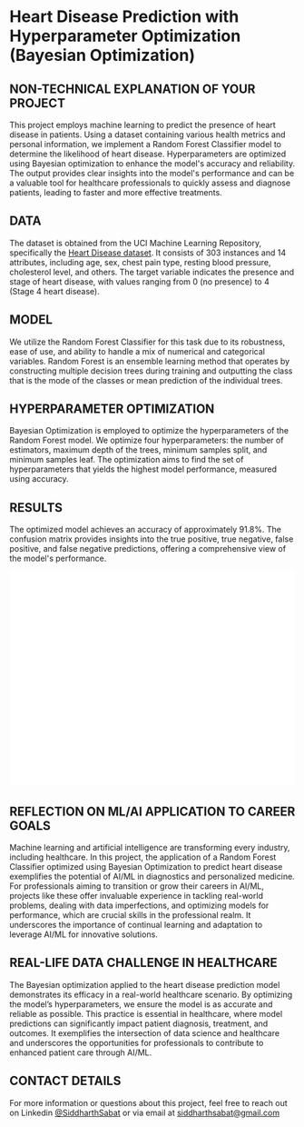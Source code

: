 # Heart Disease Prediction with Hyperparameter Optimization (Bayesian Optimization)

## NON-TECHNICAL EXPLANATION OF YOUR PROJECT
This project employs machine learning to predict the presence of heart disease in patients. Using a dataset containing various health metrics and personal information, we implement a Random Forest Classifier model to determine the likelihood of heart disease. Hyperparameters are optimized using Bayesian optimization to enhance the model's accuracy and reliability. The output provides clear insights into the model's performance and can be a valuable tool for healthcare professionals to quickly assess and diagnose patients, leading to faster and more effective treatments.

## DATA
The dataset is obtained from the UCI Machine Learning Repository, specifically the [Heart Disease dataset](https://archive.ics.uci.edu/ml/datasets/Heart+Disease). It consists of 303 instances and 14 attributes, including age, sex, chest pain type, resting blood pressure, cholesterol level, and others. The target variable indicates the presence and stage of heart disease, with values ranging from 0 (no presence) to 4 (Stage 4 heart disease).

## MODEL
We utilize the Random Forest Classifier for this task due to its robustness, ease of use, and ability to handle a mix of numerical and categorical variables. Random Forest is an ensemble learning method that operates by constructing multiple decision trees during training and outputting the class that is the mode of the classes or mean prediction of the individual trees.

## HYPERPARAMETER OPTIMIZATION
Bayesian Optimization is employed to optimize the hyperparameters of the Random Forest model. We optimize four hyperparameters: the number of estimators, maximum depth of the trees, minimum samples split, and minimum samples leaf. The optimization aims to find the set of hyperparameters that yields the highest model performance, measured using accuracy.

## RESULTS
The optimized model achieves an accuracy of approximately 91.8%. The confusion matrix provides insights into the true positive, true negative, false positive, and false negative predictions, offering a comprehensive view of the model's performance.

![Screenshot](confusion_matrix.png)


## REFLECTION ON ML/AI APPLICATION TO CAREER GOALS
Machine learning and artificial intelligence are transforming every industry, including healthcare. In this project, the application of a Random Forest Classifier optimized using Bayesian Optimization to predict heart disease exemplifies the potential of AI/ML in diagnostics and personalized medicine. For professionals aiming to transition or grow their careers in AI/ML, projects like these offer invaluable experience in tackling real-world problems, dealing with data imperfections, and optimizing models for performance, which are crucial skills in the professional realm. It underscores the importance of continual learning and adaptation to leverage AI/ML for innovative solutions.

## REAL-LIFE DATA CHALLENGE IN HEALTHCARE
The Bayesian optimization applied to the heart disease prediction model demonstrates its efficacy in a real-world healthcare scenario. By optimizing the model’s hyperparameters, we ensure the model is as accurate and reliable as possible. This practice is essential in healthcare, where model predictions can significantly impact patient diagnosis, treatment, and outcomes. It exemplifies the intersection of data science and healthcare and underscores the opportunities for professionals to contribute to enhanced patient care through AI/ML.

## CONTACT DETAILS
For more information or questions about this project, feel free to reach out on Linkedin [@SiddharthSabat](https://ae.linkedin.com/in/sidharthsabat88) or via email at siddharthsabat@gmail.com

